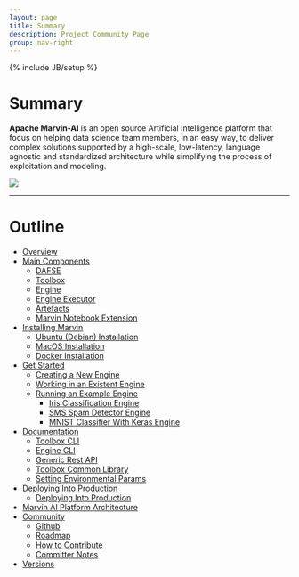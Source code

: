 ```yaml
---
layout: page
title: Summary
description: Project Community Page
group: nav-right
---
```

<!--
{% comment %}
Licensed to the Apache Software Foundation (ASF) under one or more
contributor license agreements.  See the NOTICE file distributed with
this work for additional information regarding copyright ownership.
The ASF licenses this file to you under the Apache License, Version 2.0
(the "License"); you may not use this file except in compliance with
the License.  You may obtain a copy of the License at

http://www.apache.org/licenses/LICENSE-2.0

Unless required by applicable law or agreed to in writing, software
distributed under the License is distributed on an "AS IS" BASIS,
WITHOUT WARRANTIES OR CONDITIONS OF ANY KIND, either express or implied.
See the License for the specific language governing permissions and
limitations under the License.
{% endcomment %}
-->

{% include JB/setup %}

# Summary

**Apache Marvin-AI** is an open source Artificial Intelligence platform that focus on helping data science team members, in an easy way, to deliver complex solutions supported by a high-scale, low-latency, language agnostic and standardized architecture while simplifying the process of exploitation and modeling.

![](/assets/themes/apache/img/logo.png)

----

# Outline

* [Overview](/marvin-platform-book/README)
* [Main Components](/marvin-platform-book/ch1_main_components/overview)
    * [DAFSE](/marvin-platform-book/ch1_main_components/dasfe)
    * [Toolbox](/marvin-platform-book/ch1_main_components/toolbox)
    * [Engine](/marvin-platform-book/ch1_main_components/engine)
    * [Engine Executor](/marvin-platform-book/ch1_main_components/engine_executor)
    * [Artefacts](/marvin-platform-book/ch1_main_components/artefacts)
    * [Marvin Notebook Extension](/marvin-platform-book/ch1_main_components/notebook)
* [Installing Marvin](/marvin-platform-book/ch2_toolbox_installation/overview)
    * [Ubuntu (Debian) Installation](/marvin-platform-book/ch2_toolbox_installation/ubuntu)
    * [MacOS Installation](/marvin-platform-book/ch2_toolbox_installation/mac)
    * [Docker Installation](/marvin-platform-book/ch2_toolbox_installation/docker)
* [Get Started](/marvin-platform-book/ch3_get_started/overview)
    * [Creating a New Engine](/marvin-platform-book/ch3_get_started/create_engine)
    * [Working in an Existent Engine](/marvin-platform-book/ch3_get_started/existent_engine)
    * [Running an Example Engine](/marvin-platform-book/ch3_get_started/engine_examples)
        * [Iris Classification Engine](/marvin-platform-book/ch3_get_started/iris_engine)
        * [SMS Spam Detector Engine](/marvin-platform-book/ch3_get_started/sms_engine)
        * [MNIST Classifier With Keras Engine](/marvin-platform-book/ch3_get_started/mnist_engine)
* [Documentation](/marvin-platform-book/ch4_documentation/overview)
    * [Toolbox CLI](/marvin-platform-book/ch4_documentation/toolbox_cli)
    * [Engine CLI](/marvin-platform-book/ch4_documentation/engine_cli)
    * [Generic Rest API](/marvin-platform-book/ch4_documentation/generic_rest_api)
    * [Toolbox Common Library](/marvin-platform-book/ch4_documentation/toolbox_common_lib)
    * [Setting Environmental Params](/marvin-platform-book/ch4_documentation/setting_params)
* [Deploying Into Production](/marvin-platform-book/ch5_deploying/overview)
    * [Deploying Into Production](/marvin-platform-book/ch5_deploying/deploying)
* [Marvin AI Platform Architecture](/marvin-platform-book/ch6_platform_architecture/overview)
* [Community](/marvin-platform-book/ch7_community/overview)
    * [Github](/marvin-platform-book/ch7_community/community#github)
    * [Roadmap](/marvin-platform-book/ch7_community/community#roadmap)
    * [How to Contribute](/marvin-platform-book/ch7_community/community#how-to-contribute)
    * [Committer Notes](/marvin-platform-book/ch7_community/committer)
* [Versions](/marvin-platform-book/ch8_versions/overview)
